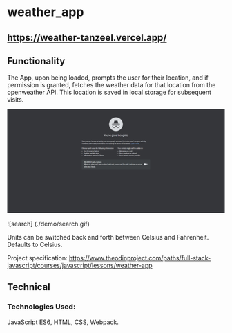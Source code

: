 # weather_app
## https://weather-tanzeel.vercel.app/

## Functionality
The App, upon being loaded, prompts the user for their location, and if permission is granted, fetches the weather data for that location from the openweather API. This location is saved in local storage for subsequent visits.

![onload](./demo/onload.gif)

![search] (./demo/search.gif)

Units can be switched back and forth between Celsius and Fahrenheit. Defaults to Celsius.

Project specification: https://www.theodinproject.com/paths/full-stack-javascript/courses/javascript/lessons/weather-app

## Technical

### Technologies Used:
JavaScript ES6, HTML, CSS, Webpack.
